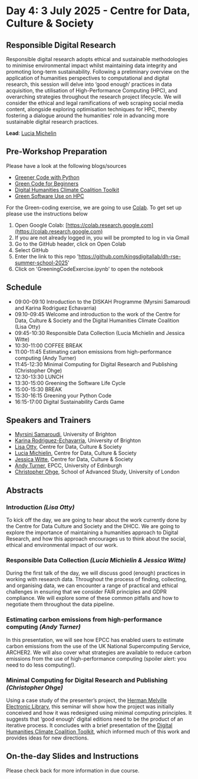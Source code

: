 # Day 4: 3 July 2025 - Centre for Data, Culture & Society

## Responsible Digital Research

Responsible digital research adopts ethical and sustainable methodologies to minimise environmental impact whilst maintaining data integrity and promoting long-term sustainability. Following a preliminary overview on the application of humanities perspectives to computational and digital research, this session will delve into ‘good enough’ practices in data acquisition, the utilisation of High-Performance Computing (HPC), and overarching strategies throughout the research project lifecycle. We will consider the ethical and legal ramifications of web scraping social media content, alongside exploring optimisation techniques for HPC, thereby fostering a dialogue around the humanities’ role in advancing more sustainable digital research practices. 

**Lead**: [Lucia Michelin](https://www.ed.ac.uk/profile/dr-lucia-michielin)

## Pre-Workshop Preparation

Please have a look at the following blogs/sources
- [Greener Code with Python](https://www.suso.academy/en/2023/03/13/green-coding-the-5-most-important-basics-for-sustainable-software-development-with-code-examples/)
- [Green Code for Beginners](https://arvid.tech/green-code-for-beginners/)
- [Digital Humanities Climate Coalition Toolkit](https://sas-dhrh.github.io/dhcc-toolkit/)
- [Green Software Use on HPC](https://carpentries-incubator.github.io/green-software-hpc/)
  
For the Green-coding exercise, we are going to use [Colab](https://colab.google/). To get set up please use the instructions below
1. Open Google Colab: [https://colab.research.google.com](https://colab.research.google.com)
2. If you are not already logged in, you will be prompted to log in via Gmail
3. Go to the GitHub header, click on Open Colab
4. Select GitHub
5. Enter the link to this repo 'https://github.com/kingsdigitallab/dh-rse-summer-school-2025'
6. Click on 'GreeningCodeExercise.ipynb' to open the notebook

## Schedule

- 09:00-09:10 Introduction to the DISKAH Programme (Myrsini Samaroudi and Karina Rodriguez Echavarria)
- 09.10-09:45 Welcome and introduction to the work of the Centre for Data, Culture & Society and the Digital Humanities Climate Coalition (Lisa Otty)
- 09:45-10:30 Responsible Data Collection (Lucia Michielin and Jessica Witte)
- 10:30-11:00 COFFEE BREAK
- 11:00-11:45 Estimating carbon emissions from high-performance computing (Andy Turner)
- 11:45-12:30 Minimal Computing for Digital Research and Publishing (Christopher Ohge)
- 12:30-13:30 LUNCH
- 13:30-15:00 Greening the Software Life Cycle
- 15:00-15:30 BREAK
- 15:30-16:15 Greening your Python Code
- 16:15-17:00 Digital Sustainability Cards Game
  
## Speakers and Trainers
- [Myrsini Samaroudi](https://research.brighton.ac.uk/en/persons/myrsini-samaroudi-2), University of Brighton
- [Karina Rodriguez-Echavarria](https://research.brighton.ac.uk/en/persons/karina-rodriguez-echavarria), University of Brighton
- [Lisa Otty](https://efi.ed.ac.uk/people/lisa-otty/), Centre for Data, Culture & Society
- [Lucia Michielin](https://efi.ed.ac.uk/people/lucia-michielin/), Centre for Data, Culture & Society
- [Jessica Witte](https://efi.ed.ac.uk/people/jessica-witte/), Centre for Data, Culture & Society
- [Andy Turner](https://www.epcc.ed.ac.uk/about-us/our-team/dr-andrew-turner), EPCC, University of Edinburgh
- [Christopher Ohge](https://christopherohge.com/), School of Advanced Study, University of London

## Abstracts
### Introduction *(Lisa Otty)*
To kick off the day, we are going to hear about the work currently done by the Centre for Data Culture and Society and the DHCC. We are going to explore the importance of maintaining a humanities approach to Digital Research, and how this approach encourages us to think about the social, ethical and environmental impact of our work.
  
### Responsible Data Collection  *(Lucia Michielin & Jessica Witte)*
During the first talk of the day, we will discuss good (enough) practices in working with research data. Throughout the process of finding, collecting, and organising data, we can encounter a range of practical and ethical challenges in ensuring that we consider FAIR principles and GDPR compliance. We will explore some of these common pitfalls and how to negotiate them throughout the data pipeline.
 
### Estimating carbon emissions from high-performance computing *(Andy Turner)*
In this presentation, we will see how EPCC has enabled users to estimate carbon emissions from the use of the UK National Supercomputing Service, ARCHER2. We will also cover what strategies are available to reduce carbon emissions from the use of high-performance computing (spoiler alert: you need to do less computing!).

### Minimal Computing for Digital Research and Publishing *(Christopher Ohge)*
Using a case study of the presenter’s project, the [Herman Melville Electronic Library](https://melville.electroniclibrary.org/), this seminar will show how the project was initially conceived and how it was redesigned using minimal computing principles. It suggests that ‘good enough’ digital editions need to be the product of an iterative process. It concludes with a brief presentation of the [Digital Humanities Climate Coalition Toolkit](https://sas-dhrh.github.io/dhcc-toolkit/), which informed much of this work and provides ideas for new directions.

## On-the-day Slides and Instructions

Please check back for more information in due course.
